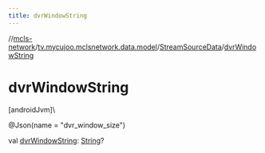 ```yaml
---
title: dvrWindowString
---
```

//[mcls-network](../../../index.html)/[tv.mycujoo.mclsnetwork.data.model](../index.html)/[StreamSourceData](index.html)/[dvrWindowString](dvr-window-string.html)



# dvrWindowString



[androidJvm]\




@Json(name = &quot;dvr_window_size&quot;)



val [dvrWindowString](dvr-window-string.html): [String](https://kotlinlang.org/api/latest/jvm/stdlib/kotlin/-string/index.html)?




